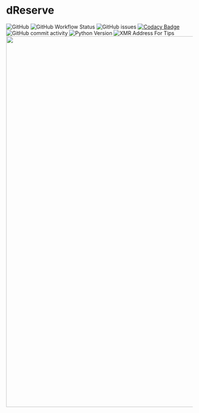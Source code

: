 # dReserve
![GitHub](https://img.shields.io/github/license/antonio-hickey/dReserve)
![GitHub Workflow Status](https://img.shields.io/github/workflow/status/antonio-hickey/dReserve/pre-commit)
![GitHub issues](https://img.shields.io/github/issues/antonio-hickey/dReserve)
[![Codacy Badge](https://app.codacy.com/project/badge/Grade/fc81e0c1ba2d4043ad1e6433e030b141)](https://www.codacy.com/gh/antonio-hickey/dReserve/dashboard?utm_source=github.com&amp;utm_medium=referral&amp;utm_content=antonio-hickey/dReserve&amp;utm_campaign=Badge_Grade)
![GitHub commit activity](https://img.shields.io/github/commit-activity/w/antonio-hickey/dReserve)
![Python Version](https://img.shields.io/badge/Python-v3.9-blue)
![XMR Address For Tips](https://img.shields.io/badge/Send%20Tip%20Via%20XMR-47piAitS3GiizBzZGywkyM7AEk5pnUGdYCCppXniARzoTuZ1fCSEiAYS1zPzdCdNuoC9wHVphYWJihTjyBesyEid5cojbZj-brightgreen)
<img src="https://i.ibb.co/472xbtB/d-Reserve-logo.png" width="1000" />

